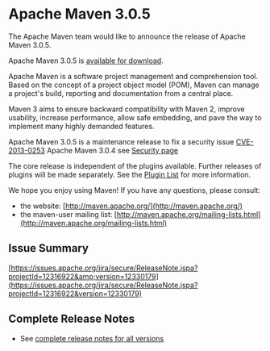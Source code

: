<!--
Licensed to the Apache Software Foundation (ASF) under one
or more contributor license agreements.  See the NOTICE file
distributed with this work for additional information
regarding copyright ownership.  The ASF licenses this file
to you under the Apache License, Version 2.0 (the
"License"); you may not use this file except in compliance
with the License.  You may obtain a copy of the License at

http://www.apache.org/licenses/LICENSE-2.0

Unless required by applicable law or agreed to in writing,
software distributed under the License is distributed on an
"AS IS" BASIS, WITHOUT WARRANTIES OR CONDITIONS OF ANY
KIND, either express or implied.  See the License for the
specific language governing permissions and limitations
under the License.
-->

# Apache Maven 3.0.5

The Apache Maven team would like to announce the release of Apache Maven 3.0.5.

Apache Maven 3.0.5 is [available for download](../../download.html).

Apache Maven is a software project management and comprehension tool. Based on the concept of a project object model (POM), Maven can manage a project's build, reporting and documentation from a central place.

Maven 3 aims to ensure backward compatibility with Maven 2, improve usability, increase performance, allow safe embedding, and pave the way to implement many highly demanded features.

Apache Maven 3.0.5 is a maintenance release to fix a security issue [CVE-2013-0253](http://cve.mitre.org/cgi-bin/cvename.cgi?name=CVE-2013-0253) Apache Maven 3.0.4 see [Security page](/security.html)

The core release is independent of the plugins available. Further releases of plugins will be made separately. See the [Plugin List](../../plugins/index.html) for more information.

We hope you enjoy using Maven! If you have any questions, please consult:

- the website: [http://maven.apache.org/](http://maven.apache.org/)
- the maven-user mailing list: [http://maven.apache.org/mailing-lists.html](http://maven.apache.org/mailing-lists.html)

## Issue Summary

[https://issues.apache.org/jira/secure/ReleaseNote.jspa?projectId=12316922&amp;version=12330179](https://issues.apache.org/jira/secure/ReleaseNote.jspa?projectId=12316922&version=12330179)

## Complete Release Notes

- See [complete release notes for all versions](../../docs/history.html)

